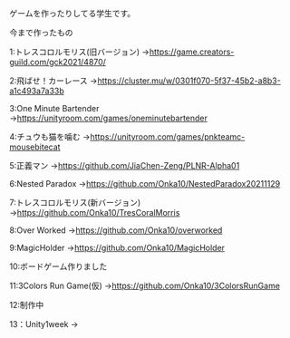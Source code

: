 ゲームを作ったりしてる学生です。


今まで作ったもの

1:トレスコロルモリス(旧バージョン)
→https://game.creators-guild.com/gck2021/4870/

2:飛ばせ！カーレース
→https://cluster.mu/w/0301f070-5f37-45b2-a8b3-a1c493a7a33b

3:One Minute Bartender
→https://unityroom.com/games/oneminutebartender

4:チュウも猫を噛む
→https://unityroom.com/games/pnkteamc-mousebitecat

5:正義マン
→https://github.com/JiaChen-Zeng/PLNR-Alpha01

6:Nested Paradox
→https://github.com/Onka10/NestedParadox20211129

7:トレスコロルモリス(新バージョン)
→https://github.com/Onka10/TresCoralMorris

8:Over Worked
→https://github.com/Onka10/overworked

9:MagicHolder
→https://github.com/Onka10/MagicHolder

10:ボードゲーム作りました

11:3Colors Run Game(仮)
→https://github.com/Onka10/3ColorsRunGame

12:制作中

13：Unity1week
→
